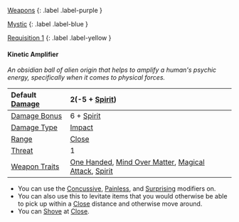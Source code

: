 
[Weapons](Game/Weapons-List)
{: .label .label-purple }

[Mystic](Game/Mystic)
{: .label .label-blue }

[Requisition 1](Game/Deployment#Requisition)
{: .label .label-yellow }
#### Kinetic Amplifier
*An obsidian ball of alien origin that helps to amplify a human's psychic energy, specifically when it comes to physical forces.*

| Default [Damage](Core/Weapons#Calculating%20Damage) | 2(-5 + [Spirit](Game/Core/Spirit)) |
| :--- | :--- |
| [Damage Bonus](Game/Core/Weapons#Damage%20Bonus) | 6 + [Spirit](Game/Core/Spirit) |
| [Damage Type](Core/Weapons#Damage%20Type) | [Impact](Game/Core/Injury#Impact) |
| [Range](Core/Weapons#Range) | [Close](Game/Core/Movement#Close) |
| [Threat](Core/Weapons#Threat) | 1 |
| [Weapon Traits](Core/Weapon-Traits) | [One Handed](Game/Core/Weapon-Traits#One%20Handed), [Mind Over Matter](Game/Core/Weapon-Traits#Mind%20Over%20Matter), [Magical Attack](Game/Core/Weapon-Traits#Magical%20Attack), [Spirit](Game/Core/Weapon-Traits#Spirit)  |

* You can use the [Concussive](Game/Core/Magical-Attacks#Concussive), [Painless](Game/Core/Magical-Attacks#Painless), and [Surprising](Game/Core/Magical-Attacks#Surprising) modifiers on.
* You can also use this to levitate items that you would otherwise be able to pick up within a [Close](Game/Core/Movement#Close) distance and otherwise move around.
* You can [Shove](Game/Core/Special-Combat-Actions#Shove) at [Close](Game/Core/Movement#Close).